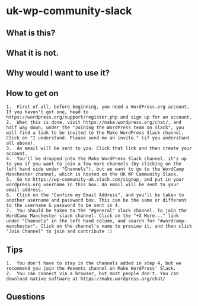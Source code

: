 # uk-wp-community-slack

## What is this?


## What it is not.

## Why would I want to use it?



## How to get on
	1.	First of all, before beginning, you need a WordPress.org account. If you haven't got one, head to https://wordpress.org/support/register.php and sign up for an account.
	2.	When this is done, visit https://make.wordpress.org/chat/, and half way down, under the "Joining the WordPress team on Slack", you will find a link to be invited to the Make WordPress Slack channel. Click on "I understand. Please send me an invite." (if you understand all above).
	3.	An email will be sent to you. Click that link and then create your account.
	4.	You'll be dropped into the Make WordPress Slack channel, it's up to you if you want to join a few more channels (by clicking on the left hand side under "Channels"), but we want to go to the WordCamp Manchester channel, which is hosted on the UK WP Community Slack.
	5.	Go to https://wp-community-uk.slack.com/signup, and put in your wordpress.org username in this box. An email will be sent to your email address.
	6.	Click on the "Confirm my Email Address", and you'll be taken to another username and password box. This can be the same or different to the username & password to be sent in 4.
	7.	You should be taken to the "#general" slack channel. To join the WordCamp Manchester slack channel. Click on the "+X More..." link under "Channels" in the left hand column, and search for "#wordcamp-manchester". Click on the channel's name to preview it, and then click "Join Channel" to join and contribute :)

## Tips
	1.	You don't have to stay in the channels added in step 4, but we recommend you join the #events channel on Make WordPress' Slack.
	2.	You can connect via a browser, but most people don't. You can download native software at https://make.wordpress.org/chat/

## Questions

